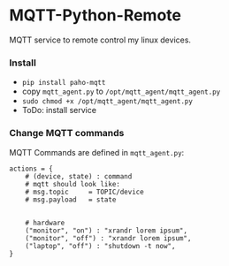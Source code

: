 # MQTT-Python-Remote
MQTT service to remote control my linux devices.

### Install

- `pip install paho-mqtt`
- copy `mqtt_agent.py` to `/opt/mqtt_agent/mqtt_agent.py`
- `sudo chmod +x /opt/mqtt_agent/mqtt_agent.py`
- ToDo: install service

### Change MQTT commands

MQTT Commands are defined in `mqtt_agent.py`:

```
actions = {
    # (device, state) : command
    # mqtt should look like:
    # msg.topic     = TOPIC/device
    # msg.payload   = state


    # hardware
    ("monitor", "on") : "xrandr lorem ipsum",
    ("monitor", "off") : "xrandr lorem ipsum",
    ("laptop", "off") : "shutdown -t now",
}
```
